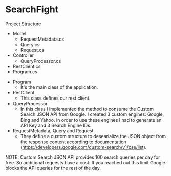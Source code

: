 # SearchFight

Project Structure

- Model
  * RequestMetadata.cs
  * Query.cs
  * Request.cs
- Controller
  * QueryProcessor.cs
- RestClient.cs
- Program.cs

* Program 
  - It's the main class of the application.
* RestClient
  - This class defines our rest client.
* QueryProcessor
  - In this class I implemented the method to consume the Custom Search JSON API from Google. I created 3 custom engines: Google, Bing and Yahoo. In order to use these engines I had to generate an API Key and 3 Search Engine IDs.
* RequestMetadata, Query and Request
  - They define a custom structure to desearialize the JSON object from the response content according to documentation (https://developers.google.com/custom-search/v1/cse/list).

NOTE: Custom Search JSON API provides 100 search queries per day for free. So additional requests have a cost. If you reached out this limit Google blocks the API queries for the rest of the day.

